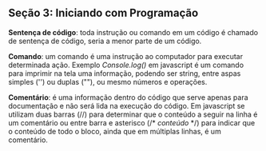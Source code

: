 ## Seção 3: Iniciando com Programação

**Sentença de código**: toda instrução ou comando em um código é chamado de sentença de código, seria a menor parte de um código.

**Comando**: um comando é uma instrução ao computador para executar determinada ação.
Exemplo _Console.log()_ em javascript é um comando para imprimir na tela uma informação, podendo ser string, entre aspas simples ('') ou duplas (""), ou mesmo números e operações.

**Comentário**: é uma informação dentro do código que serve apenas para documentação e não será lida na execução do código. Em javascript se utilizam duas barras (//) para determinar que o conteúdo a seguir na linha é um comentário ou entre barra e asterisco (/* _conteúdo_ */) para indicar que o conteúdo de todo o bloco, ainda que em múltiplas linhas, é um comentário.